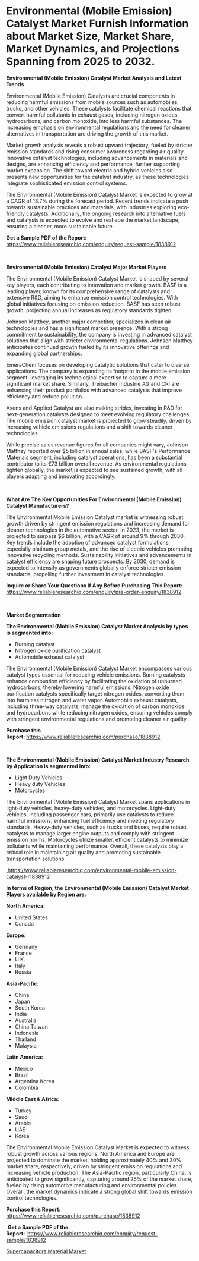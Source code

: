 <p><h1>Environmental (Mobile Emission) Catalyst Market Furnish Information about Market Size, Market Share, Market Dynamics, and Projections Spanning from 2025 to 2032.</h1></p><p><strong>Environmental (Mobile Emission) Catalyst Market Analysis and Latest Trends</strong></p>
<p><p>Environmental (Mobile Emission) Catalysts are crucial components in reducing harmful emissions from mobile sources such as automobiles, trucks, and other vehicles. These catalysts facilitate chemical reactions that convert harmful pollutants in exhaust gases, including nitrogen oxides, hydrocarbons, and carbon monoxide, into less harmful substances. The increasing emphasis on environmental regulations and the need for cleaner alternatives in transportation are driving the growth of this market.</p><p>Market growth analysis reveals a robust upward trajectory, fueled by stricter emission standards and rising consumer awareness regarding air quality. Innovative catalyst technologies, including advancements in materials and designs, are enhancing efficiency and performance, further supporting market expansion. The shift toward electric and hybrid vehicles also presents new opportunities for the catalyst industry, as these technologies integrate sophisticated emission control systems.</p><p>The Environmental (Mobile Emission) Catalyst Market is expected to grow at a CAGR of 13.7% during the forecast period. Recent trends indicate a push towards sustainable practices and materials, with industries exploring eco-friendly catalysts. Additionally, the ongoing research into alternative fuels and catalysts is expected to evolve and reshape the market landscape, ensuring a cleaner, more sustainable future.</p></p>
<p><strong>Get a Sample PDF of the Report:&nbsp;</strong> <a href="https://www.reliableresearchiq.com/enquiry/request-sample/1838912?utm_campaign=2244&utm_medium=2&utm_source=Github&utm_content=ia&utm_term=03022025&utm_id=environmental-mobile-emission-catalyst">https://www.reliableresearchiq.com/enquiry/request-sample/1838912</a></p>
<p>&nbsp;</p>
<p><strong>Environmental (Mobile Emission) Catalyst Major Market Players</strong></p>
<p><p>The Environmental (Mobile Emission) Catalyst Market is shaped by several key players, each contributing to innovation and market growth. BASF is a leading player, known for its comprehensive range of catalysts and extensive R&D, aiming to enhance emission control technologies. With global initiatives focusing on emission reduction, BASF has seen robust growth, projecting annual increases as regulatory standards tighten.</p><p>Johnson Matthey, another major competitor, specializes in clean air technologies and has a significant market presence. With a strong commitment to sustainability, the company is investing in advanced catalyst solutions that align with stricter environmental regulations. Johnson Matthey anticipates continued growth fueled by its innovative offerings and expanding global partnerships.</p><p>EmeraChem focuses on developing catalytic solutions that cater to diverse applications. The company is expanding its footprint in the mobile emission segment, leveraging its technological expertise to capture a more significant market share. Similarly, Treibacher Industrie AG and CRI are enhancing their product portfolios with advanced catalysts that improve efficiency and reduce pollution.</p><p>Axens and Applied Catalyst are also making strides, investing in R&D for next-generation catalysts designed to meet evolving regulatory challenges. The mobile emission catalyst market is projected to grow steadily, driven by increasing vehicle emissions regulations and a shift towards cleaner technologies.</p><p>While precise sales revenue figures for all companies might vary, Johnson Matthey reported over $5 billion in annual sales, while BASF's Performance Materials segment, including catalyst operations, has been a substantial contributor to its €73 billion overall revenue. As environmental regulations tighten globally, the market is expected to see sustained growth, with all players adapting and innovating accordingly.</p></p>
<p>&nbsp;</p>
<p><strong>What Are The Key Opportunities For Environmental (Mobile Emission) Catalyst Manufacturers?</strong></p>
<p><p>The Environmental Mobile Emission Catalyst market is witnessing robust growth driven by stringent emission regulations and increasing demand for cleaner technologies in the automotive sector. In 2023, the market is projected to surpass $6 billion, with a CAGR of around 9% through 2030. Key trends include the adoption of advanced catalyst formulations, especially platinum group metals, and the rise of electric vehicles prompting innovative recycling methods. Sustainability initiatives and advancements in catalyst efficiency are shaping future prospects. By 2030, demand is expected to intensify as governments globally enforce stricter emission standards, propelling further investment in catalyst technologies.</p></p>
<p><strong>Inquire or Share Your Questions If Any Before Purchasing This Report:</strong> <a href="https://www.reliableresearchiq.com/enquiry/pre-order-enquiry/1838912?utm_campaign=2244&utm_medium=2&utm_source=Github&utm_content=ia&utm_term=03022025&utm_id=environmental-mobile-emission-catalyst">https://www.reliableresearchiq.com/enquiry/pre-order-enquiry/1838912</a></p>
<p>&nbsp;</p>
<p><strong>Market Segmentation</strong></p>
<p><strong>The Environmental (Mobile Emission) Catalyst Market Analysis by types is segmented into:</strong></p>
<p><ul><li>Burning catalyst</li><li>Nitrogen oxide purification catalyst</li><li>Automobile exhaust catalyst</li></ul></p>
<p><p>The Environmental (Mobile Emission) Catalyst Market encompasses various catalyst types essential for reducing vehicle emissions. Burning catalysts enhance combustion efficiency by facilitating the oxidation of unburned hydrocarbons, thereby lowering harmful emissions. Nitrogen oxide purification catalysts specifically target nitrogen oxides, converting them into harmless nitrogen and water vapor. Automobile exhaust catalysts, including three-way catalysts, manage the oxidation of carbon monoxide and hydrocarbons while reducing nitrogen oxides, ensuring vehicles comply with stringent environmental regulations and promoting cleaner air quality.</p></p>
<p><strong>Purchase this Report:&nbsp;</strong><a href="https://www.reliableresearchiq.com/purchase/1838912?utm_campaign=2244&utm_medium=2&utm_source=Github&utm_content=ia&utm_term=03022025&utm_id=environmental-mobile-emission-catalyst">https://www.reliableresearchiq.com/purchase/1838912</a></p>
<p>&nbsp;</p>
<p><strong>The Environmental (Mobile Emission) Catalyst Market Industry Research by Application is segmented into:</strong></p>
<p><ul><li>Light Duty Vehicles</li><li>Heavy duty Vehicles</li><li>Motorcycles</li></ul></p>
<p><p>The Environmental (Mobile Emission) Catalyst Market spans applications in light-duty vehicles, heavy-duty vehicles, and motorcycles. Light-duty vehicles, including passenger cars, primarily use catalysts to reduce harmful emissions, enhancing fuel efficiency and meeting regulatory standards. Heavy-duty vehicles, such as trucks and buses, require robust catalysts to manage larger engine outputs and comply with stringent emission norms. Motorcycles utilize smaller, efficient catalysts to minimize pollutants while maintaining performance. Overall, these catalysts play a critical role in maintaining air quality and promoting sustainable transportation solutions.</p></p>
<p><a href="https://www.reliableresearchiq.com/environmental-mobile-emission-catalyst-r1838912?utm_campaign=2244&utm_medium=2&utm_source=Github&utm_content=ia&utm_term=03022025&utm_id=environmental-mobile-emission-catalyst">&nbsp;https://www.reliableresearchiq.com/environmental-mobile-emission-catalyst-r1838912</a></p>
<p><strong>In terms of Region, the Environmental (Mobile Emission) Catalyst Market Players available by Region are:</strong></p>
<p>
    <p> <strong> North America: </strong>
        <ul>
            <li>United States</li>
            <li>Canada</li>
        </ul>
        </p> 
    <p> <strong> Europe: </strong>
        <ul>
            <li>Germany</li>
            <li>France</li>
            <li>U.K.</li>
            <li>Italy</li>
            <li>Russia</li>
        </ul>
        </p> 
    <p> <strong> Asia-Pacific: </strong>
        <ul>
            <li>China</li>
            <li>Japan</li>
            <li>South Korea</li>
            <li>India</li>
            <li>Australia</li>
            <li>China Taiwan</li>
            <li>Indonesia</li>
            <li>Thailand</li>
            <li>Malaysia</li>
        </ul>
        </p> 
    <p> <strong> Latin America: </strong>
        <ul>
            <li>Mexico</li>
            <li>Brazil</li>
            <li>Argentina Korea</li>
            <li>Colombia</li>
        </ul>
        </p> 
    <p> <strong> Middle East & Africa: </strong>
        <ul>
            <li>Turkey</li>
            <li>Saudi</li>
            <li>Arabia</li>
            <li>UAE</li>
            <li>Korea</li>
        </ul>
    </p>
    </p>
<p><p>The Environmental Mobile Emission Catalyst Market is expected to witness robust growth across various regions. North America and Europe are projected to dominate the market, holding approximately 40% and 30% market share, respectively, driven by stringent emission regulations and increasing vehicle production. The Asia-Pacific region, particularly China, is anticipated to grow significantly, capturing around 25% of the market share, fueled by rising automotive manufacturing and environmental policies. Overall, the market dynamics indicate a strong global shift towards emission control technologies.</p></p>
<p><strong>Purchase this Report: </strong><a href="https://www.reliableresearchiq.com/purchase/1838912?utm_campaign=2244&utm_medium=2&utm_source=Github&utm_content=ia&utm_term=03022025&utm_id=environmental-mobile-emission-catalyst">https://www.reliableresearchiq.com/purchase/1838912</a></p>
<p>&nbsp;<strong>Get a Sample PDF of the Report:&nbsp;&nbsp;</strong><a href="https://www.reliableresearchiq.com/enquiry/request-sample/1838912?utm_campaign=2244&utm_medium=2&utm_source=Github&utm_content=ia&utm_term=03022025&utm_id=environmental-mobile-emission-catalyst">https://www.reliableresearchiq.com/enquiry/request-sample/1838912</a></p>
<p><strong></strong></p>
<p><p><a href="https://github.com/klindsey95/Market-Research-Report-List-1/blob/main/supercapacitors-material-market.md?utm_campaign=2244&utm_medium=2&utm_source=Github&utm_content=ia&utm_term=03022025&utm_id=environmental-mobile-emission-catalyst">Supercapacitors Material Market</a></p></p>